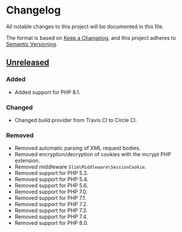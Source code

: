 # Changelog

All notable changes to this project will be documented in this file.

The format is based on [Keep a Changelog](https://keepachangelog.com/en/1.0.0/),
and this project adheres to [Semantic Versioning](https://semver.org/spec/v2.0.0.html).

## [Unreleased]

### Added

- Added support for PHP 8.1.

### Changed

- Changed build provider from Travis CI to Circle CI.

### Removed

- Removed automatic parsing of XML request bodies.
- Removed encryption/decryption of cookies with the mcrypt PHP extension.
- Removed middleware `Slim\Middleware\SessionCookie`.
- Removed support for PHP 5.3.
- Removed support for PHP 5.4.
- Removed support for PHP 5.6.
- Removed support for PHP 7.0.
- Removed support for PHP 7.1.
- Removed support for PHP 7.2.
- Removed support for PHP 7.3.
- Removed support for PHP 7.4.
- Removed support for PHP 8.0.

[unreleased]: https://github.com/HealthEngineAU/Slim/compare/2.6.4...2.x
